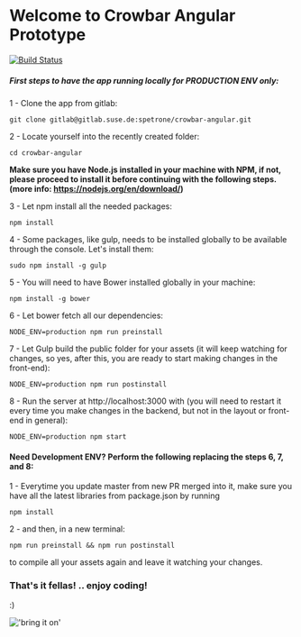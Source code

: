 # Welcome to Crowbar Angular Prototype
[![Build Status](https://travis-ci.org/crowbar/crowbar-angular.svg?branch=master)](https://travis-ci.org/crowbar/crowbar-angular)

##### First steps to have the app running locally for PRODUCTION ENV only:

1 - Clone the app from gitlab:

`git clone gitlab@gitlab.suse.de:spetrone/crowbar-angular.git`

2 - Locate yourself into the recently created folder:

`cd crowbar-angular`

**Make sure you have Node.js installed in your machine with NPM, if not, please proceed to install it before continuing with the following steps. (more info: https://nodejs.org/en/download/)**

3 - Let npm install all the needed packages:

`npm install`

4 - Some packages, like gulp, needs to be installed globally to be available through the console. Let's install them:

`sudo npm install -g gulp`

5 - You will need to have Bower installed globally in your machine:

`npm install -g bower`

6 - Let bower fetch all our dependencies:

`NODE_ENV=production npm run preinstall`

7 - Let Gulp build the public folder for your assets (it will keep watching for changes, so yes, after this, you are ready to start making changes in the front-end):

`NODE_ENV=production npm run postinstall`

8 - Run the server at http://localhost:3000 with (you will need to restart it every time you make changes in the backend, but not in the layout or front-end in general):

`NODE_ENV=production npm start`

#### Need Development ENV? Perform the following replacing the steps 6, 7, and 8:

1 - Everytime you update master from new PR merged into it, make sure you have all the latest libraries from package.json by running

`npm install`

2 - and then, in a new terminal:

`npm run preinstall && npm run postinstall`

to compile all your assets again and leave it watching your changes.

### That's it fellas! .. enjoy coding! ###

:)

!['bring it on'](http://s2.quickmeme.com/img/0b/0bf4e6e37c1539469cf8adc3e3a63b98e3943ad3ee72bd2d9c8de9ba22eefdd2.jpg)
